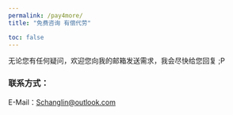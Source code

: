 ```yaml
---
permalink: /pay4more/
title: "免费咨询 有偿代劳"

toc: false
---
```


无论您有任何疑问，欢迎您向我的邮箱发送需求，我会尽快给您回复 ;P

### 联系方式：
E-Mail：Schanglin@outlook.com
